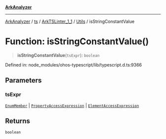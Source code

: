 [**ArkAnalyzer**](../../../../../../../../README.md)

***

[ArkAnalyzer](../../../../../../../../globals.md) / [ts](../../../../../README.md) / [ArkTSLinter\_1\_1](../../../README.md) / [Utils](../README.md) / isStringConstantValue

# Function: isStringConstantValue()

> **isStringConstantValue**(`tsExpr`): `boolean`

Defined in: node\_modules/ohos-typescript/lib/typescript.d.ts:9366

## Parameters

### tsExpr

[`EnumMember`](../../../../../interfaces/EnumMember.md) | [`PropertyAccessExpression`](../../../../../interfaces/PropertyAccessExpression.md) | [`ElementAccessExpression`](../../../../../interfaces/ElementAccessExpression.md)

## Returns

`boolean`
